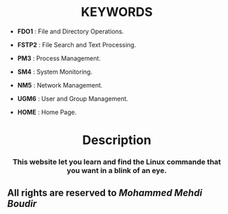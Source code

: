#  <h1 align="center">KEYWORDS</h1>

- <b>FDO1</b> : File and Directory Operations.

- <b>FSTP2</b> : File Search and Text Processing.

- <b>PM3</b> : Process Management.

- <b>SM4</b> : System Monitoring.

- <b>NM5</b> : Network Management.

- <b>UGM6</b> : User and Group Management.

- <b>HOME</b> : Home Page.

# <h1 align="center" >Description</h1> 

<h3 align="center">This website let you learn and find the Linux commande that you want in a blink of an eye.</h3>



## All rights are reserved to <i> Mohammed Mehdi Boudir </i> 
